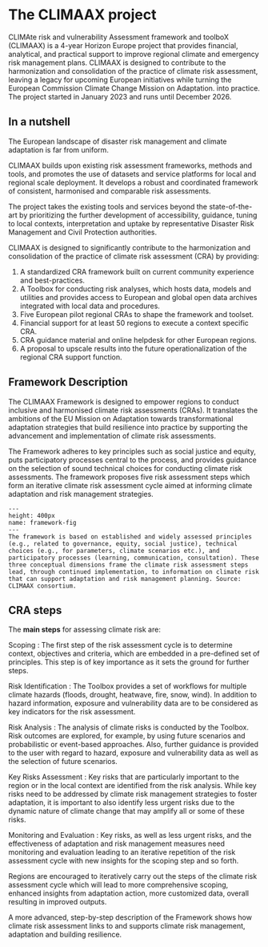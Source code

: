 The CLIMAAX project
=======================

CLIMAte risk and vulnerability Assessment framework and toolboX (CLIMAAX) is a 4-year Horizon Europe project that provides financial, analytical, and practical support to improve regional climate and emergency risk management plans. CLIMAAX is designed to contribute to the harmonization and consolidation of the practice of climate risk assessment, leaving a legacy for upcoming European initiatives while turning the European Commission Climate Change Mission on Adaptation. into practice. The project started in January 2023 and runs until December 2026.

## In a nutshell

The European landscape of disaster risk management and climate adaptation is far from uniform.

CLIMAAX builds upon existing risk assessment frameworks, methods and tools, and promotes the use of datasets and service platforms for local and regional scale deployment. It develops a robust and coordinated framework of consistent, harmonised and comparable risk assessments.

The project takes the existing tools and services beyond the state-of-the-art by prioritizing the further development of accessibility, guidance, tuning to local contexts, interpretation and uptake by representative Disaster Risk Management and Civil Protection authorities.

CLIMAAX is designed to significantly contribute to the harmonization and consolidation of the practice of climate risk assessment (CRA) by providing:  

1. A standardized CRA framework built on current community experience and best-practices.
2. A Toolbox for conducting risk analyses, which hosts data, models and utilities and provides access to European and global open data archives integrated with local data and procedures.
3. Five European pilot regional CRAs to shape the framework and toolset.
4. Financial support for at least 50 regions to execute a context specific CRA.
5. CRA guidance material and online helpdesk for other European regions.
6. A proposal to upscale results into the future operationalization of the regional CRA support function.

## Framework Description

The CLIMAAX Framework is designed to empower regions to conduct inclusive and harmonised climate risk assessments (CRAs). It translates the ambitions of the EU Mission on Adaptation towards transformational adaptation strategies that build resilience into practice by supporting the advancement and implementation of climate risk assessments.

The Framework adheres to key principles such as social justice and equity, puts participatory processes central to the process, and provides guidance on the selection of sound technical choices for conducting climate risk assessments. The framework proposes five risk assessment steps which form an iterative climate risk assessment cycle aimed at informing climate adaptation and risk management strategies.

```{figure} ../crabook/images/Framework_for_Landing_Page.png
---
height: 400px
name: framework-fig
---
The framework is based on established and widely assessed principles (e.g., related to governance, equity, social justice), technical choices (e.g., for parameters, climate scenarios etc.), and participatory processes (learning, communication, consultation). These three conceptual dimensions frame the climate risk assessment steps lead, through continued implementation, to information on climate risk that can support adaptation and risk management planning. Source: CLIMAAX consortium.
```
## CRA steps

The **main steps** for assessing climate risk are:

Scoping
 : The first step of the risk assessment cycle is to determine context, objectives and criteria, which are embedded in a pre-defined set of principles. This step is of key importance as it sets the ground for further steps.

Risk Identification
 : The Toolbox provides a set of workflows for multiple climate hazards (floods, drought, heatwave, fire, snow, wind). In addition to hazard information, exposure and vulnerability data are to be considered as key indicators for the risk assessment.

Risk Analysis
 : The analysis of climate risks is conducted by the Toolbox. Risk outcomes are explored, for example, by using future scenarios and probabilistic or event-based approaches. Also, further guidance is provided to the user with regard to hazard, exposure and vulnerability data as well as the selection of future scenarios.

Key Risks Assessment
 : Key risks that are particularly important to the region or in the local context are identified from the risk analysis. While key risks need to be addressed by climate risk management strategies to foster adaptation, it is important to also identify less urgent risks due to the dynamic nature of climate change that may amplify all or some of these risks.

Monitoring and Evaluation
 : Key risks, as well as less urgent risks, and the effectiveness of adaptation and risk management measures need monitoring and evaluation leading to an iterative repetition of the risk assessment cycle with new insights for the scoping step and so forth.

Regions are encouraged to iteratively carry out the steps of the climate risk assessment cycle which will lead to more comprehensive scoping, enhanced insights from adaptation action, more customized data, overall resulting in improved outputs.

A more advanced, step-by-step description of the Framework shows how climate risk assessment links to and supports climate risk management, adaptation and building resilience.